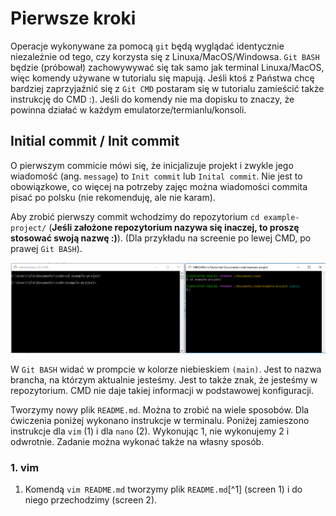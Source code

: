 # Pierwsze kroki

Operacje wykonywane za pomocą `git` będą wyglądać identycznie niezależnie od tego, czy korzysta się z
Linuxa/MacOS/Windowsa. `Git BASH` będzie (próbował) zachowywywać się tak samo jak terminal Linuxa/MacOS,
więc komendy używane w tutorialu się mapują. Jeśli ktoś z Państwa chcę bardziej zaprzyjaźnić się z
`Git CMD` postaram się w tutorialu zamieścić także instrukcję do CMD :). Jeśli do komendy nie ma dopisku
to znaczy, że powinna działać w każdym emulatorze/termianlu/konsoli.

## Initial commit / Init commit

O pierwszym commicie mówi się, że inicjalizuje projekt i zwykle jego wiadomość (ang. `message`) to 
`Init commit` lub `Inital commit`. Nie jest to obowiązkowe, co więcej na potrzeby zajęc można wiadomości 
commita pisać po polsku (nie rekomenduję, ale nie karam).

Aby zrobić pierwszy commit wchodzimy do repozytorium `cd example-project/` (**Jeśli założone repozytorium
nazywa się inaczej, to proszę stosować swoją nazwę :)**). (Dla przykładu na screenie po lewej CMD, po 
prawej `Git BASH`).

![Alt text](/imgs/cmd_bash.png)

W `Git BASH` widać w prompcie w kolorze niebieskiem `(main)`. Jest to nazwa brancha, na którzym aktualnie jesteśmy.
Jest to także znak, że jesteśmy w repozytorium. CMD nie daje takiej informacji w podstawowej konfiguracji.

Tworzymy nowy plik `README.md`. Można to zrobić na wiele sposobów. Dla ćwiczenia poniżej wykonano instrukcje w terminalu.
Poniżej zamieszono instrukcje dla `vim` (1) i dla `nano` (2). Wykonując 1, nie wykonujemy 2 i odwrotnie. 
Zadanie można wykonać także na własny sposób.

### 1. **vim** 

1. Komendą `vim README.md` tworzymy plik `README.md`[^1] (screen 1) i do niego przechodzimy (screen 2).



